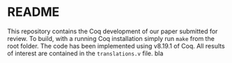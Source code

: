 # README

This repository contains the Coq development of our paper submitted for review. To build, with a running Coq installation simply run `make` from the root folder. The code has been implemented using v8.19.1 of Coq. All results of interest are contained in the `translations.v` file. bla